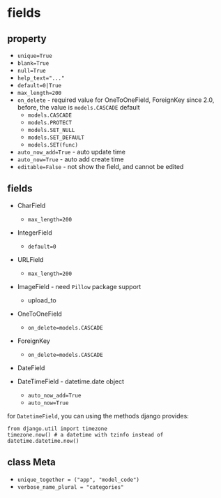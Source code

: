 # fields

## property

* `unique=True`
* `blank=True`
* `null=True`
* `help_text="..."`
* `default=0|True`
* `max_length=200`
* `on_delete` - required value for OneToOneField, ForeignKey since 2.0, before, the value is `models.CASCADE` default
    * `models.CASCADE`
    * `models.PROTECT`
    * `models.SET_NULL`
    * `models.SET_DEFAULT`
    * `models.SET(func)`
* `auto_now_add=True` - auto update time
* `auto_now=True` - auto add create time
* `editable=False` - not show the field, and cannot be edited

## fields

* CharField
    * `max_length=200`

* IntegerField
    * `default=0`

* URLField
    * `max_length=200`

* ImageField - need `Pillow` package support
    * upload_to

* OneToOneField
    * `on_delete=models.CASCADE`

* ForeignKey
    * `on_delete=models.CASCADE`

* DateField

* DateTimeField - datetime.date object
    * `auto_now_add=True`
    * `auto_now=True`

for `DatetimeField`, you can using the methods django provides:

    from django.util import timezone
    timezone.now() # a datetime with tzinfo instead of datetime.datetime.now()

## class Meta

* `unique_together = ("app", "model_code")`
* `verbose_name_plural = "categories"`
